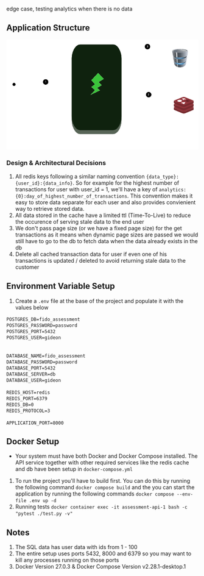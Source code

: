 edge case, testing analytics when there is no data
## Application Structure
![Application Diagram](./diagram.png)

### Design & Architectural Decisions
1. All redis keys following a similar naming convention `{data_type}:{user_id}:{data_info}`. So for example for the highest number of transactions for user with user_id = 1, we'll have a key of `analytics:{0}:day_of_highest_number_of_transactions`. This convention makes it easy to store data separate for each user and also provides convienient way to retrieve stored data.
2. All data stored in the cache have a limited ttl (Time-To-Live) to reduce the occurence of serving stale data to the end user
3. We don't pass page size (or we have a fixed page size) for the get transactions as it means when dynamic page sizes are passed we would still have to go to the db to fetch data when the data already exists in the db
4. Delete all cached transaction data for user if even one of his transactions is updated / deleted to avoid returning stale data to the customer


## Environment Variable Setup
1. Create a `.env` file at the base of the project and populate it with the values below

```
POSTGRES_DB=fido_assessment
POSTGRES_PASSWORD=password
POSTGRES_PORT=5432
POSTGRES_USER=gideon


DATABASE_NAME=fido_assessment
DATABASE_PASSWORD=password
DATABASE_PORT=5432
DATABASE_SERVER=db
DATABASE_USER=gideon

REDIS_HOST=redis
REDIS_PORT=6379
REDIS_DB=0
REDIS_PROTOCOL=3

APPLICATION_PORT=8000
```
## Docker Setup
- Your system must have both Docker and Docker Compose installed.
The API service together with other required services like the redis cache and db have been setup in `docker-compose.yml`
1. To run the project you'll have to build first. You can do this by running the following command `docker compose build` and the you can start the application by running the following commands `docker compose --env-file .env up -d`
2. Running tests `docker container exec -it assessment-api-1 bash -c "pytest ./test.py -v"`

## Notes
1. The SQL data has user data with ids from 1 - 100
2. The entire setup uses ports 5432, 8000 and 6379 so you may want to kill any processes running on those ports
3. Docker Version 27.0.3 & Docker Compose Version v2.28.1-desktop.1